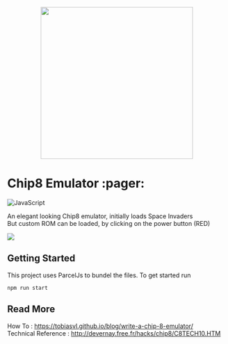 <p align='center'>
<img width="350"  src="https://github.com/mhimanshu712/chip8/blob/master/images/chip8.png" />
</p>
<h1>Chip8 Emulator :pager: </h1>

![JavaScript](https://img.shields.io/badge/-JavaScript-333333?style=flat&logo=javascript)

An elegant looking Chip8 emulator, initially loads Space Invaders <br>
But custom ROM can be loaded, by clicking on the power button (RED) <br>

![](http://darkstars.coffeecup.com/files/invade.jpg)


## Getting Started
This project uses ParcelJs to bundel the files. To get started run<br>
```
npm run start
```


## Read More
How To : https://tobiasvl.github.io/blog/write-a-chip-8-emulator/ <br>
Technical Reference : http://devernay.free.fr/hacks/chip8/C8TECH10.HTM
